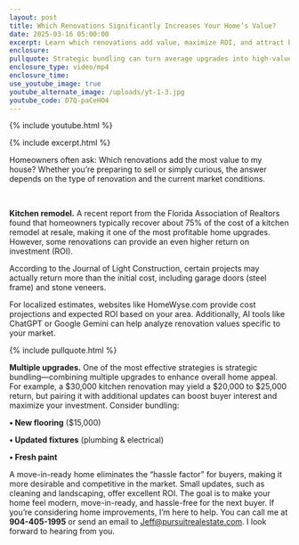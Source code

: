 ```yaml
---
layout: post
title: Which Renovations Significantly Increases Your Home’s Value?
date: 2025-03-16 05:00:00
excerpt: Learn which renovations add value, maximize ROI, and attract buyers.
enclosure:
pullquote: Strategic bundling can turn average upgrades into high-value investments
enclosure_type: video/mp4
enclosure_time:
use_youtube_image: true
youtube_alternate_image: /uploads/yt-1-3.jpg
youtube_code: D7Q-paCeHO4
---
```

{% include youtube.html %}

{% include excerpt.html %}

Homeowners often ask: Which renovations add the most value to my house? Whether you’re preparing to sell or simply curious, the answer depends on the type of renovation and the current market conditions.

&nbsp;

**Kitchen remodel.** A recent report from the Florida Association of Realtors found that homeowners typically recover about 75% of the cost of a kitchen remodel at resale, making it one of the most profitable home upgrades. However, some renovations can provide an even higher return on investment (ROI).

According to the Journal of Light Construction, certain projects may actually return more than the initial cost, including garage doors (steel frame) and stone veneers.

For localized estimates, websites like HomeWyse.com provide cost projections and expected ROI based on your area. Additionally, AI tools like ChatGPT or Google Gemini can help analyze renovation values specific to your market.

{% include pullquote.html %}

**Multiple upgrades.** One of the most effective strategies is strategic bundling—combining multiple upgrades to enhance overall home appeal. For example, a $30,000 kitchen renovation may yield a $20,000 to $25,000 return, but pairing it with additional updates can boost buyer interest and maximize your investment. Consider bundling:

**• New flooring** ($15,000)

**• Updated fixtures** (plumbing & electrical)

**• Fresh paint**

A move-in-ready home eliminates the “hassle factor” for buyers, making it more desirable and competitive in the market. Small updates, such as cleaning and landscaping, offer excellent ROI. The goal is to make your home feel modern, move-in-ready, and hassle-free for the next buyer. If you’re considering home improvements, I’m here to help. You can call me at **904-405-1995** or send an email to [Jeff@pursuitrealestate.com](mailto:Jeff@pursuitrealestate.com). I look forward to hearing from you.